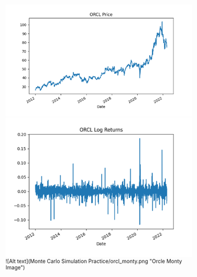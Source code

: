 ![Alt text](/orcl_price.png "Orcle Monty Image")
![Alt text](/orcl_logreturns.png "Orcle Monty Image")
![Alt text](Monte Carlo Simulation Practice/orcl_monty.png "Orcle Monty Image")
